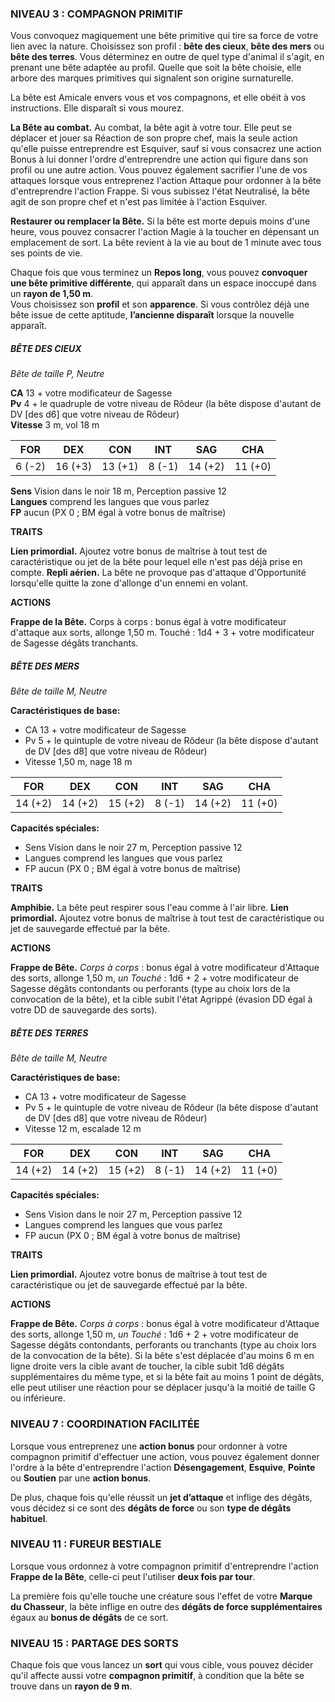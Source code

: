
### NIVEAU 3 : COMPAGNON PRIMITIF

Vous convoquez magiquement une bête primitive qui tire sa force de votre lien avec la nature. Choisissez son profil : **bête des cieux**, **bête des mers** ou **bête des terres**. Vous déterminez en outre de quel type d'animal il s'agit, en prenant une bête adaptée au profil. Quelle que soit la bête choisie, elle arbore des marques primitives qui signalent son origine surnaturelle.

La bête est Amicale envers vous et vos compagnons, et elle obéit à vos instructions. Elle disparaît si vous mourez.

**La Bête au combat.** Au combat, la bête agit à votre tour. Elle peut se déplacer et jouer sa Réaction de son propre chef, mais la seule action qu'elle puisse entreprendre est Esquiver, sauf si vous consacrez une action Bonus à lui donner l'ordre d'entreprendre une action qui figure dans son profil ou une autre action. Vous pouvez également sacrifier l'une de vos attaques lorsque vous entreprenez l'action Attaque pour ordonner à la bête d'entreprendre l'action Frappe. Si vous subissez l'état Neutralisé, la bête agit de son propre chef et n'est pas limitée à l'action Esquiver.

**Restaurer ou remplacer la Bête.** Si la bête est morte depuis moins d'une heure, vous pouvez consacrer l'action Magie à la toucher en dépensant un emplacement de sort. La bête revient à la vie au bout de 1 minute avec tous ses points de vie.

Chaque fois que vous terminez un **Repos long**, vous pouvez **convoquer une bête primitive différente**, qui apparaît dans un espace inoccupé dans un **rayon de 1,50 m**.  
Vous choisissez son **profil** et son **apparence**. Si vous contrôlez déjà une bête issue de cette aptitude, **l’ancienne disparaît** lorsque la nouvelle apparaît.

##### BÊTE DES CIEUX
*Bête de taille P, Neutre*

**CA** 13 + votre modificateur de Sagesse  
**Pv** 4 + le quadruple de votre niveau de Rôdeur (la bête dispose d'autant de DV [des d6] que votre niveau de Rôdeur)  
**Vitesse** 3 m, vol 18 m

|FOR|DEX|CON|INT|SAG|CHA|
|---|---|---|---|---|---|
|6 (-2)|16 (+3)|13 (+1)|8 (-1)|14 (+2)|11 (+0)|

**Sens** Vision dans le noir 18 m, Perception passive 12  
**Langues** comprend les langues que vous parlez  
**FP** aucun (PX 0 ; BM égal à votre bonus de maîtrise)

**TRAITS**

**Lien primordial.** Ajoutez votre bonus de maîtrise à tout test de caractéristique ou jet de la bête pour lequel elle n'est pas déjà prise en compte.
**Repli aérien.** La bête ne provoque pas d'attaque d'Opportunité lorsqu'elle quitte la zone d'allonge d'un ennemi en volant.

**ACTIONS**

**Frappe de la Bête.** Corps à corps : bonus égal à votre modificateur d'attaque aux sorts, allonge 1,50 m. Touché : 1d4 + 3 + votre modificateur de Sagesse dégâts tranchants.

##### BÊTE DES MERS
_Bête de taille M, Neutre_

**Caractéristiques de base:**

- CA 13 + votre modificateur de Sagesse
- Pv 5 + le quintuple de votre niveau de Rôdeur (la bête dispose d'autant de DV [des d8] que votre niveau de Rôdeur)
- Vitesse 1,50 m, nage 18 m

| FOR     | DEX     | CON     | INT    | SAG     | CHA     |
| ------- | ------- | ------- | ------ | ------- | ------- |
| 14 (+2) | 14 (+2) | 15 (+2) | 8 (-1) | 14 (+2) | 11 (+0) |

**Capacités spéciales:**

- Sens Vision dans le noir 27 m, Perception passive 12
- Langues comprend les langues que vous parlez
- FP aucun (PX 0 ; BM égal à votre bonus de maîtrise)

**TRAITS**

**Amphibie.** La bête peut respirer sous l'eau comme à l'air libre.
**Lien primordial.** Ajoutez votre bonus de maîtrise à tout test de caractéristique ou jet de sauvegarde effectué par la bête.

**ACTIONS**

**Frappe de Bête.** _Corps à corps_ : bonus égal à votre modificateur d'Attaque des sorts, allonge 1,50 m, _un Touché_ : 1d6 + 2 + votre modificateur de Sagesse dégâts contondants ou perforants (type au choix lors de la convocation de la bête), et la cible subit l'état Agrippé (évasion DD égal à votre DD de sauvegarde des sorts).


##### BÊTE DES TERRES
_Bête de taille M, Neutre_

**Caractéristiques de base:**

- CA 13 + votre modificateur de Sagesse
- Pv 5 + le quintuple de votre niveau de Rôdeur (la bête dispose d'autant de DV [des d8] que votre niveau de Rôdeur)
- Vitesse 12 m, escalade 12 m

| FOR     | DEX     | CON     | INT    | SAG     | CHA     |
| ------- | ------- | ------- | ------ | ------- | ------- |
| 14 (+2) | 14 (+2) | 15 (+2) | 8 (-1) | 14 (+2) | 11 (+0) |

**Capacités spéciales:**

- Sens Vision dans le noir 27 m, Perception passive 12
- Langues comprend les langues que vous parlez
- FP aucun (PX 0 ; BM égal à votre bonus de maîtrise)

**TRAITS**

**Lien primordial.** Ajoutez votre bonus de maîtrise à tout test de caractéristique ou jet de sauvegarde effectué par la bête.

**ACTIONS**

**Frappe de Bête.** _Corps à corps_ : bonus égal à votre modificateur d'Attaque des sorts, allonge 1,50 m, _un Touché_ : 1d6 + 2 + votre modificateur de Sagesse dégâts contondants, perforants ou tranchants (type au choix lors de la convocation de la bête). Si la bête s'est déplacée d'au moins 6 m en ligne droite vers la cible avant de toucher, la cible subit 1d6 dégâts supplémentaires du même type, et si la bête fait au moins 1 point de dégâts, elle peut utiliser une réaction pour se déplacer jusqu'à la moitié de taille G ou inférieure.

### NIVEAU 7 : COORDINATION FACILITÉE

Lorsque vous entreprenez une **action bonus** pour ordonner à votre compagnon primitif d'effectuer une action, vous pouvez également donner l'ordre à la bête d'entreprendre l'action **Désengagement**, **Esquive**, **Pointe** ou **Soutien** par une **action bonus**.

De plus, chaque fois qu'elle réussit un **jet d’attaque** et inflige des dégâts, vous décidez si ce sont des **dégâts de force** ou son **type de dégâts habituel**.


### NIVEAU 11 : FUREUR BESTIALE

Lorsque vous ordonnez à votre compagnon primitif d'entreprendre l'action **Frappe de la Bête**, celle-ci peut l'utiliser **deux fois par tour**.

La première fois qu'elle touche une créature sous l'effet de votre **Marque du Chasseur**, la bête inflige en outre des **dégâts de force supplémentaires** égaux au **bonus de dégâts** de ce sort.


### NIVEAU 15 : PARTAGE DES SORTS

Chaque fois que vous lancez un **sort** qui vous cible, vous pouvez décider qu'il affecte aussi votre **compagnon primitif**, à condition que la bête se trouve dans un **rayon de 9 m**.
